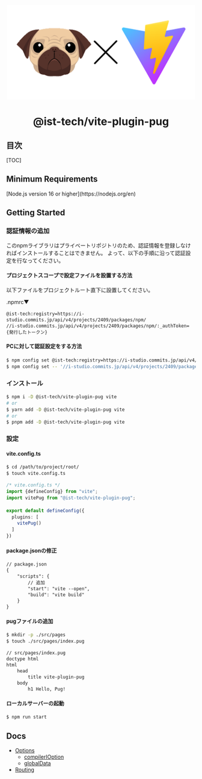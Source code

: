 <div align="center">
<img src="./img-logo.png" alt="logo" width="500" style="max-width: 500px;"/>
</div>
<div align="center">
<h1>
@ist-tech/vite-plugin-pug
</h1>
</div>

<h2>目次</h2>

[TOC]

<h2>Minimum Requirements</h2>
[Node.js version 16 or higher](https://nodejs.org/en)

<h2>Getting Started</h2>

<h3>認証情報の追加</h3>
このnpmライブラリはプライベートリポジトリのため、認証情報を登録しなければインストールすることはできません。  
よって、以下の手順に沿って認証設定を行なってください。  
  
#### プロジェクトスコープで設定ファイルを設置する方法
以下ファイルをプロジェクトルート直下に設置してください。

.npmrc▼
```.npmrc
@ist-tech:registry=https://i-studio.commits.jp/api/v4/projects/2409/packages/npm/
//i-studio.commits.jp/api/v4/projects/2409/packages/npm/:_authToken={発行したトークン}
```

#### PCに対して認証設定をする方法
```bash
$ npm config set @ist-tech:registry=https://i-studio.commits.jp/api/v4/projects/2409/packages/npm/
$ npm config set -- '//i-studio.commits.jp/api/v4/projects/2409/packages/npm/:_authToken' "{発行したトークン}"
```

<h3>インストール</h3>

```bash
$ npm i -D @ist-tech/vite-plugin-pug vite
# or
$ yarn add -D @ist-tech/vite-plugin-pug vite
# or
$ pnpm add -D @ist-tech/vite-plugin-pug vite
```

<h3>設定</h3>

<h4>vite.config.ts</h4>

```bash
$ cd /path/to/project/root/
$ touch vite.config.ts
```

```typescript
/* vite.config.ts */
import {defineConfig} from "vite";
import vitePug from "@ist-tech/vite-plugin-pug";

export default defineConfig({
  plugins: [
    vitePug()
  ]
})
```

<h4>package.jsonの修正</h4>

```jsonc
// package.json
{
    "scripts": {
        // 追加
        "start": "vite --open",
        "build": "vite build"
    }
}
```

<h4>pugファイルの追加</h4>

```bash
$ mkdir -p ./src/pages
$ touch ./src/pages/index.pug
```

```pug
// src/pages/index.pug
doctype html
html
    head
        title vite-plugin-pug
    body
        h1 Hello, Pug!
```

<h4>ローカルサーバーの起動</h4>

```bash
$ npm run start
```

<h2>Docs</h2>

- [Options](./doc/options.md)
  - [compilerIOption](./doc/compilerIOption.md)
  - [globalData](./doc/data.md)
- [Routing](./doc/routing.md)
